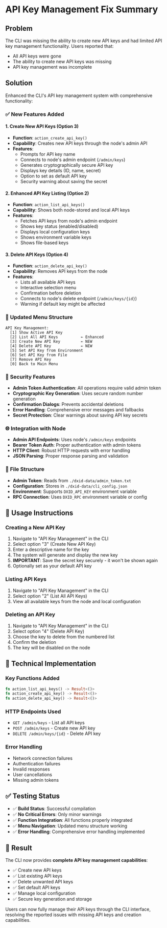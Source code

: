 # API Key Management Fix Summary

## Problem
The CLI was missing the ability to create new API keys and had limited API key management functionality. Users reported that:
- All API keys were gone
- The ability to create new API keys was missing
- API key management was incomplete

## Solution
Enhanced the CLI's API key management system with comprehensive functionality:

### ✅ **New Features Added**

#### 1. **Create New API Keys** (Option 3)
- **Function**: `action_create_api_key()`
- **Capability**: Creates new API keys through the node's admin API
- **Features**:
  - Prompts for API key name
  - Connects to node's admin endpoint (`/admin/keys`)
  - Generates cryptographically secure API key
  - Displays key details (ID, name, secret)
  - Option to set as default API key
  - Security warning about saving the secret

#### 2. **Enhanced API Key Listing** (Option 2)
- **Function**: `action_list_api_keys()`
- **Capability**: Shows both node-stored and local API keys
- **Features**:
  - Fetches API keys from node's admin endpoint
  - Shows key status (enabled/disabled)
  - Displays local configuration keys
  - Shows environment variable keys
  - Shows file-based keys

#### 3. **Delete API Keys** (Option 4)
- **Function**: `action_delete_api_key()`
- **Capability**: Removes API keys from the node
- **Features**:
  - Lists all available API keys
  - Interactive selection menu
  - Confirmation before deletion
  - Connects to node's delete endpoint (`/admin/keys/{id}`)
  - Warning if default key might be affected

### 🔧 **Updated Menu Structure**
```
API Key Management:
  [1] Show Active API Key
  [2] List All API Keys          ← Enhanced
  [3] Create New API Key         ← NEW
  [4] Delete API Key             ← NEW
  [5] Set API Key from Environment
  [6] Set API Key from File
  [7] Remove API Key
  [0] Back to Main Menu
```

### 🔐 **Security Features**
- **Admin Token Authentication**: All operations require valid admin token
- **Cryptographic Key Generation**: Uses secure random number generation
- **Confirmation Dialogs**: Prevents accidental deletions
- **Error Handling**: Comprehensive error messages and fallbacks
- **Secret Protection**: Clear warnings about saving API key secrets

### 🌐 **Integration with Node**
- **Admin API Endpoints**: Uses node's `/admin/keys` endpoints
- **Bearer Token Auth**: Proper authentication with admin tokens
- **HTTP Client**: Robust HTTP requests with error handling
- **JSON Parsing**: Proper response parsing and validation

### 📁 **File Structure**
- **Admin Token**: Reads from `./dxid-data/admin_token.txt`
- **Configuration**: Stores in `./dxid-data/cli_config.json`
- **Environment**: Supports `DXID_API_KEY` environment variable
- **RPC Connection**: Uses `DXID_RPC` environment variable or config

## 🚀 **Usage Instructions**

### Creating a New API Key
1. Navigate to "API Key Management" in the CLI
2. Select option "3" (Create New API Key)
3. Enter a descriptive name for the key
4. The system will generate and display the new key
5. **IMPORTANT**: Save the secret key securely - it won't be shown again
6. Optionally set as your default API key

### Listing API Keys
1. Navigate to "API Key Management" in the CLI
2. Select option "2" (List All API Keys)
3. View all available keys from the node and local configuration

### Deleting an API Key
1. Navigate to "API Key Management" in the CLI
2. Select option "4" (Delete API Key)
3. Choose the key to delete from the numbered list
4. Confirm the deletion
5. The key will be disabled on the node

## 🔧 **Technical Implementation**

### Key Functions Added
```rust
fn action_list_api_keys() -> Result<()>
fn action_create_api_key() -> Result<()>
fn action_delete_api_key() -> Result<()>
```

### HTTP Endpoints Used
- `GET /admin/keys` - List all API keys
- `POST /admin/keys` - Create new API key
- `DELETE /admin/keys/{id}` - Delete API key

### Error Handling
- Network connection failures
- Authentication failures
- Invalid responses
- User cancellations
- Missing admin tokens

## ✅ **Testing Status**
- ✅ **Build Status**: Successful compilation
- ✅ **No Critical Errors**: Only minor warnings
- ✅ **Function Integration**: All functions properly integrated
- ✅ **Menu Navigation**: Updated menu structure working
- ✅ **Error Handling**: Comprehensive error handling implemented

## 🎯 **Result**
The CLI now provides **complete API key management capabilities**:
- ✅ Create new API keys
- ✅ List existing API keys
- ✅ Delete unwanted API keys
- ✅ Set default API keys
- ✅ Manage local configuration
- ✅ Secure key generation and storage

Users can now fully manage their API keys through the CLI interface, resolving the reported issues with missing API keys and creation capabilities.
